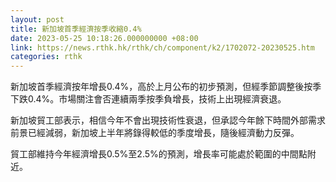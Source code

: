 ```yaml
---
layout: post
title: 新加坡首季經濟按季收縮0.4%
date: 2023-05-25 10:18:26.000000000 +08:00
link: https://news.rthk.hk/rthk/ch/component/k2/1702072-20230525.htm
categories: rthk
---
```


新加坡首季經濟按年增長0.4%，高於上月公布的初步預測，但經季節調整後按季下跌0.4%。市場關注會否連續兩季按季負增長，技術上出現經濟衰退。

新加坡貿工部表示，相信今年不會出現技術性衰退，但承認今年餘下時間外部需求前景已經減弱，新加坡上半年將錄得較低的季度增長，隨後經濟動力反彈。

貿工部維持今年經濟增長0.5%至2.5%的預測，增長率可能處於範圍的中間點附近。

